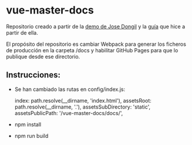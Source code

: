 # vue-master-docs

Repositorio creado a partir de la [demo de Jose Dongil](https://github.com/jdonsan/charla-aprendiendo-vuejs) y la [guía](https://github.com/cristinafsanz/vuejs-primeros-pasos) que hice a partir de ella.

El propósito del repositorio es cambiar Webpack para generar los ficheros de producción en la carpeta /docs y habilitar GitHub Pages para que lo publique desde ese directorio.

## Instrucciones:

- Se han cambiado las rutas en config/index.js: 

    index: path.resolve(__dirname, 'index.html'),
    assetsRoot: path.resolve(__dirname, '.'),
    assetsSubDirectory: 'static',
    assetsPublicPath: '/vue-master-docs/docs/',

- npm install

- npm run build